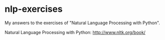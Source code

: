 # nlp-exercises
My answers to the exercises of "Natural Language Processing with Python".

Natural Language Processing with Python:
http://www.nltk.org/book/
